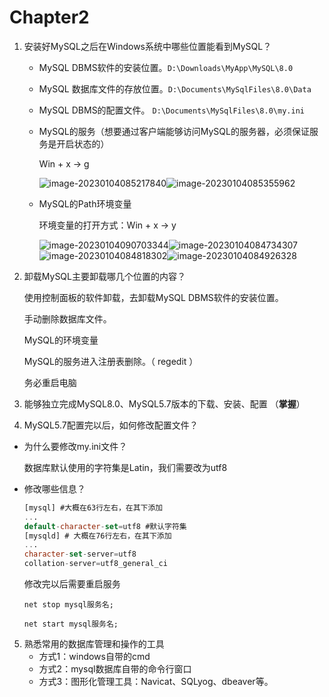 # Chapter2

1. 安装好MySQL之后在Windows系统中哪些位置能看到MySQL？

   - MySQL DBMS软件的安装位置。`D:\Downloads\MyApp\MySQL\8.0`

   - MySQL 数据库文件的存放位置。`D:\Documents\MySqlFiles\8.0\Data`

   - MySQL DBMS的配置文件。 `D:\Documents\MySqlFiles\8.0\my.ini`

   - MySQL的服务（想要通过客户端能够访问MySQL的服务器，必须保证服务是开启状态的）

     Win + x $\rightarrow$ g

     ![image-20230104085217840](D:\Documents\GitHub\StudyNotes\MySQL\ExercisesAfterClass\assets\image-20230104085217840.png)![image-20230104085355962](D:\Documents\GitHub\StudyNotes\MySQL\ExercisesAfterClass\assets\image-20230104085355962.png)

   - MySQL的Path环境变量

     环境变量的打开方式：Win + x $\rightarrow$ y

     ![image-20230104090703344](D:\Documents\GitHub\StudyNotes\MySQL\ExercisesAfterClass\assets\image-20230104090703344.png)![image-20230104084734307](D:\Documents\GitHub\StudyNotes\MySQL\ExercisesAfterClass\assets\image-20230104084734307.png)![image-20230104084818302](D:\Documents\GitHub\StudyNotes\MySQL\ExercisesAfterClass\assets\image-20230104084818302.png)![image-20230104084926328](D:\Documents\GitHub\StudyNotes\MySQL\ExercisesAfterClass\assets\image-20230104084926328.png)

2. 卸载MySQL主要卸载哪几个位置的内容？

   使用控制面板的软件卸载，去卸载MySQL DBMS软件的安装位置。

   手动删除数据库文件。

   MySQL的环境变量

   MySQL的服务进入注册表删除。（ regedit ）

   务必重启电脑

3. 能够独立完成MySQL8.0、MySQL5.7版本的下载、安装、配置 （**掌握**）

4. MySQL5.7配置完以后，如何修改配置文件？

- 为什么要修改my.ini文件？

  数据库默认使用的字符集是Latin，我们需要改为utf8

- 修改哪些信息？

  ```sql
  [mysql] #大概在63行左右，在其下添加
  ...
  default-character-set=utf8 #默认字符集
  [mysqld] # 大概在76行左右，在其下添加
  ...
  character-set-server=utf8
  collation-server=utf8_general_ci
  ```

  修改完以后需要重启服务

  ```shell
  net stop mysql服务名;
  
  net start mysql服务名;
  ```

5. 熟悉常用的数据库管理和操作的工具
   - 方式1：windows自带的cmd
   - 方式2：mysql数据库自带的命令行窗口
   - 方式3：图形化管理工具：Navicat、SQLyog、dbeaver等。













































































